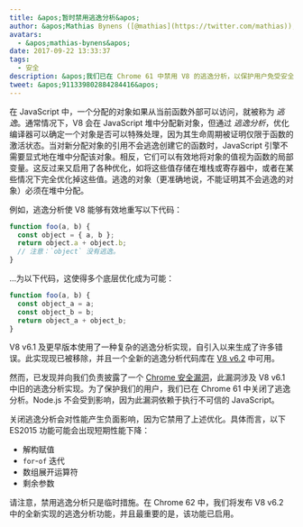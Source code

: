 ```yaml
---
title: &apos;暂时禁用逃逸分析&apos;
author: &apos;Mathias Bynens ([@mathias](https://twitter.com/mathias)), 沙盒逃逸分析员&apos;
avatars:
  - &apos;mathias-bynens&apos;
date: 2017-09-22 13:33:37
tags:
  - 安全
description: &apos;我们已在 Chrome 61 中禁用 V8 的逃逸分析，以保护用户免受安全漏洞的影响。&apos;
tweet: &apos;911339802884284416&apos;
---
```

在 JavaScript 中，一个分配的对象如果从当前函数外部可以访问，就被称为 _逃逸_。通常情况下，V8 会在 JavaScript 堆中分配新对象，但通过 _逃逸分析_，优化编译器可以确定一个对象是否可以特殊处理，因为其生命周期被证明仅限于函数的激活状态。当对新分配对象的引用不会逃逸创建它的函数时，JavaScript 引擎不需要显式地在堆中分配该对象。相反，它们可以有效地将对象的值视为函数的局部变量。这反过来又启用了各种优化，如将这些值存储在堆栈或寄存器中，或者在某些情况下完全优化掉这些值。逃逸的对象（更准确地说，不能证明其不会逃逸的对象）必须在堆中分配。

<!--truncate-->
例如，逃逸分析使 V8 能够有效地重写以下代码：

```js
function foo(a, b) {
  const object = { a, b };
  return object.a + object.b;
  // 注意：`object` 没有逃逸。
}
```

…为以下代码，这使得多个底层优化成为可能：

```js
function foo(a, b) {
  const object_a = a;
  const object_b = b;
  return object_a + object_b;
}
```

V8 v6.1 及更早版本使用了一种复杂的逃逸分析实现，自引入以来生成了许多错误。此实现现已被移除，并且一个全新的逃逸分析代码库在 [V8 v6.2](/blog/v8-release-62) 中可用。

然而，已发现并向我们负责披露了一个 [Chrome 安全漏洞](https://chromereleases.googleblog.com/2017/09/stable-channel-update-for-desktop_21.html)，此漏洞涉及 V8 v6.1 中旧的逃逸分析实现。为了保护我们的用户，我们已在 Chrome 61 中关闭了逃逸分析。Node.js 不会受到影响，因为此漏洞依赖于执行不可信的 JavaScript。

关闭逃逸分析会对性能产生负面影响，因为它禁用了上述优化。具体而言，以下 ES2015 功能可能会出现短期性能下降：

- 解构赋值
- `for`-`of` 迭代
- 数组展开运算符
- 剩余参数

请注意，禁用逃逸分析只是临时措施。在 Chrome 62 中，我们将发布 V8 v6.2 中的全新实现的逃逸分析功能，并且最重要的是，该功能已启用。
